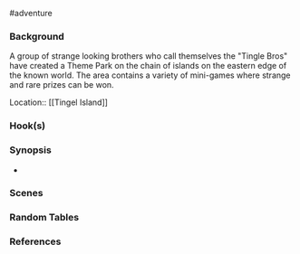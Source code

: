  #adventure 

### Background

A group of strange looking brothers who call themselves the "Tingle Bros" have created a Theme Park on the chain of islands on the eastern edge of the known world. The area contains a variety of mini-games where strange and rare prizes can be won.

Location:: [[Tingel Island]]

### Hook(s)


### Synopsis

- 

### Scenes



### Random Tables


### References
